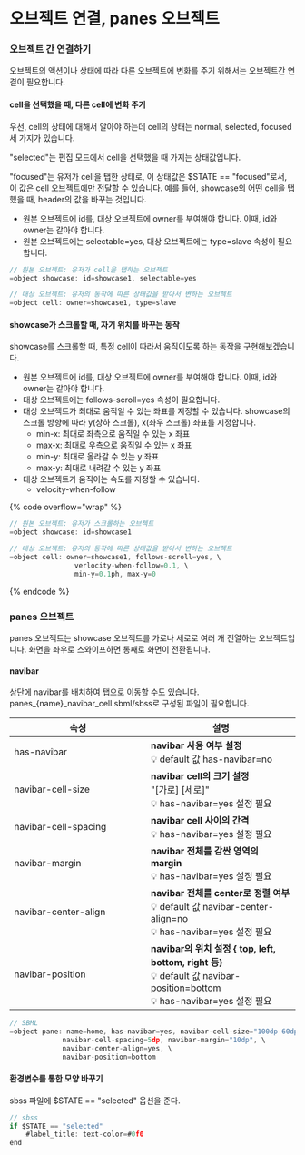 # 오브젝트 연결, panes 오브젝트

### 오브젝트 간 연결하기

오브젝트의 액션이나 상태에 따라 다른 오브젝트에 변화를 주기 위해서는 오브젝트간 연결이 필요합니다.

#### cell을 선택했을 때, 다른 cell에 변화 주기

우선, cell의 상태에 대해서 알아야 하는데 cell의 상태는 normal, selected, focused 세 가지가 있습니다.

"selected"는 편집 모드에서 cell을 선택했을 때 가지는 상태값입니다.

"focused"는 유저가 cell을 탭한 상태로, 이 상태값은 $STATE == "focused"로서, 이 값은 cell 오브젝트에만 전달할 수 있습니다. 예를 들어, showcase의 어떤 cell을 탭했을 때, header의 값을 바꾸는 것입니다.

* 원본 오브젝트에 id를, 대상 오브젝트에 owner를 부여해야 합니다. 이때, id와 owner는 같아야 합니다.
* 원본 오브젝트에는 selectable=yes, 대상 오브젝트에는 type=slave 속성이 필요합니다.

```javascript
// 원본 오브젝트: 유저가 cell을 탭하는 오브젝트
=object showcase: id=showcase1, selectable=yes

// 대상 오브젝트: 유저의 동작에 따른 상태값을 받아서 변하는 오브젝트
=object cell: owner=showcase1, type=slave
```

#### showcase가 스크롤할 때, 자기 위치를 바꾸는 동작

showcase를 스크롤할 때, 특정 cell이 따라서 움직이도록 하는 동작을 구현해보겠습니다.

* 원본 오브젝트에 id를, 대상 오브젝트에 owner를 부여해야 합니다. 이때, id와 owner는 같아야 합니다.
* 대상 오브젝트에는 follows-scroll=yes 속성이 필요합니다.
* 대상 오브젝트가 최대로 움직일 수 있는 좌표를 지정할 수 있습니다. showcase의 스크롤 방향에 따라 y(상하 스크롤), x(좌우 스크롤) 좌표를 지정합니다.&#x20;
  * min-x: 최대로 좌측으로 움직일 수 있는 x 좌표
  * max-x: 최대로 우측으로 움직일 수 있는 x 좌표
  * min-y: 최대로 올라갈 수 있는 y 좌표
  * max-y: 최대로 내려갈 수 있는 y 좌표
* 대상 오브젝트가 움직이는 속도를 지정할 수 있습니다.
  * velocity-when-follow

{% code overflow="wrap" %}
```javascript
// 원본 오브젝트: 유저가 스크롤하는 오브젝트
=object showcase: id=showcase1

// 대상 오브젝트: 유저의 동작에 따른 상태값을 받아서 변하는 오브젝트
=object cell: owner=showcase1, follows-scroll=yes, \
                verlocity-when-follow=0.1, \
                min-y=0.1ph, max-y=0
```
{% endcode %}

### panes 오브젝트

panes 오브젝트는 showcase 오브젝트를 가로나 세로로 여러 개 진열하는 오브젝트입니다. 화면을 좌우로 스와이프하면 통째로 화면이 전환됩니다.

#### navibar

상단에 navibar를 배치하여 탭으로 이동할 수도 있습니다. panes\_{name}\_navibar\_cell.sbml/sbss로 구성된 파일이 필요합니다.

<table><thead><tr><th width="225">속성</th><th>설명</th></tr></thead><tbody><tr><td>has-navibar</td><td><strong>navibar 사용 여부 설정</strong><br>💡 default 값 has-navibar=no</td></tr><tr><td>navibar-cell-size</td><td><strong>navibar cell의 크기 설정</strong><br>"[가로] [세로]"<br>💡 has-navibar=yes 설정 필요</td></tr><tr><td>navibar-cell-spacing</td><td><strong>navibar cell 사이의 간격</strong><br>💡 has-navibar=yes 설정 필요</td></tr><tr><td>navibar-margin</td><td><strong>navibar 전체를 감싼 영역의 margin</strong><br>💡 has-navibar=yes 설정 필요</td></tr><tr><td>navibar-center-align</td><td><strong>navibar 전체를 center로 정렬 여부</strong><br>💡 default 값 navibar-center-align=no<br>💡 has-navibar=yes 설정 필요</td></tr><tr><td>navibar-position</td><td><strong>navibar의 위치 설정 { top, left, bottom, right 등}</strong><br>💡 default 값 navibar-position=bottom<br>💡 has-navibar=yes 설정 필요</td></tr></tbody></table>

```javascript
// SBML
=object pane: name=home, has-navibar=yes, navibar-cell-size="100dp 60dp", \
             navibar-cell-spacing=5dp, navibar-margin="10dp", \
             navibar-center-align=yes, \
             navibar-position=bottom
```

#### 환경변수를 통한 모양 바꾸기

sbss 파일에 $STATE == "selected" 옵션을 준다.

```javascript
// sbss
if $STATE == "selected"
    #label_title: text-color=#0f0
end
```

